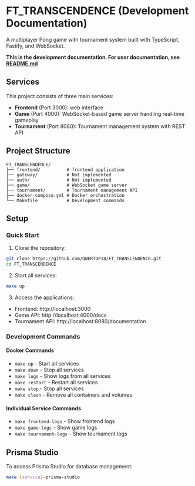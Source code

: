 # FT_TRANSCENDENCE (Development Documentation)

A multiplayer Pong game with tournament system built with TypeScript, Fastify, and WebSocket.

**This is the development documentation. For user documentation, see [README.md](./README.md)**

## Services

This project consists of three main services:

- **Frontend** (Port 3000): web interface
- **Game** (Port 4000): WebSocket-based game server handling real-time gameplay
- **Tournament** (Port 8080): Tournament management system with REST API

## Project Structure

```
FT_TRANSCENDENCE/
├── frontend/          # frontend application
├── gateway/           # Not implemented
├── auth/              # Not implemented
├── game/              # WebSocket game server
├── tournament/        # Tournament management API
├── docker-compose.yml # Docker orchestration
└── Makefile           # Development commands
```

## Setup

### Quick Start

1. Clone the repository:
```bash
git clone https://github.com/QWERTOP18/FT_TRANSCENDENCE.git
cd FT_TRANSCENDENCE
```

2. Start all services:
```bash
make up
```

3. Access the applications:
- Frontend: http://localhost:3000
- Game API: http://localhost:4000/docs
- Tournament API: http://localhost:8080/documentation

### Development Commands

#### Docker Commands
- `make up` - Start all services
- `make down` - Stop all services
- `make logs` - Show logs from all services
- `make restart` - Restart all services
- `make stop` - Stop all services
- `make clean` - Remove all containers and volumes

#### Individual Service Commands
- `make frontend-logs` - Show frontend logs
- `make game-logs` - Show game logs
- `make tournament-logs` - Show tournament logs


## Prisma Studio

To access Prisma Studio for database management:

```bash
make [service]-prisma-studio
```
